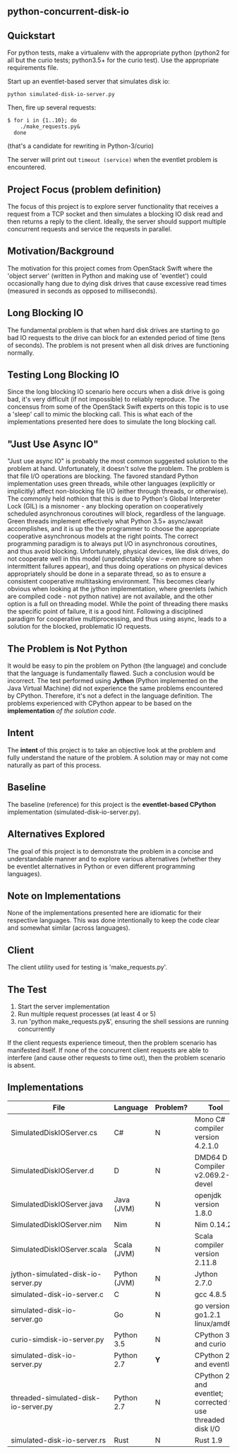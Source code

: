 ## python-concurrent-disk-io

Quickstart
----------
For python tests, make a virtualenv with the appropriate python
(python2 for all but the curio tests;  python3.5+ for the curio test).
Use the appropriate requirements file.

Start up an eventlet-based server that simulates disk io:

    python simulated-disk-io-server.py

Then, fire up several requests:

    $ for i in {1..10}; do
        ./make_requests.py&
      done

(that's a candidate for rewriting in Python-3/curio)

The server will print out `timeout (service)` when the eventlet problem is encountered.


Project Focus (problem definition)
----------------------------------
The focus of this project is to explore server functionality that
receives a request from a TCP socket and then simulates a blocking
IO disk read and then returns a reply to the client. Ideally, the
server should support multiple concurrent requests and service
the requests in parallel.

Motivation/Background
---------------------
The motivation for this project comes from OpenStack Swift where
the 'object server' (written in Python and making use of 'eventlet')
could occasionally hang due to dying disk drives that cause excessive
read times (measured in seconds as opposed to milliseconds).

Long Blocking IO
----------------
The fundamental problem is that when hard disk drives are starting
to go bad IO requests to the drive can block for an extended period
of time (tens of seconds). The problem is not present when all disk
drives are functioning normally.

Testing Long Blocking IO
------------------------
Since the long blocking IO scenario here occurs when a disk drive
is going bad, it's very difficult (if not impossible) to reliably
reproduce. The concensus from some of the OpenStack Swift experts
on this topic is to use a 'sleep' call to mimic the blocking call.
This is what each of the implementations presented here does to
simulate the long blocking call.

"Just Use Async IO"
-------------------
"Just use async IO" is probably the most common suggested solution
to the problem at hand. Unfortunately, it doesn't solve the problem.
The problem is that file I/O operations are blocking.
The favored standard Python implementation uses green threads,
while other languages (explicitly or implicitly) affect non-blocking
file I/O (either through threads, or otherwise).
The commonly held nothion that this is due to Python's
Global Interpreter Lock (GIL) is a misnomer - any blocking
operation on cooperatively scheduled asynchronous coroutines will
block, regardless of the language.
Green threads implement effectively what Python 3.5+ async/await
accomplishes, and it is up the the programmer to choose the appropriate
cooperative asynchronous models at the right points.
The correct programming paradigm is to always put I/O in asynchronous
coroutines, and thus avoid blocking.
Unfortunately, physical devices, like disk drives, do not cooperate
well in this model (unpredictably slow - even more so when intermittent
failures appear), and thus doing operations on physical devices
appropriately should be done in a separate thread, so as to ensure
a consistent cooperative multitasking environment.
This becomes clearly obvious when looking at the jython implementation,
where greenlets (which are compiled code - not python native) are
not available, and the other option is a full on threading model.
While the point of threading there masks the specific point of failure,
it is a good hint.
Following a disciplined paradigm for cooperative multiprocessing,
and thus using async, leads to a solution for the blocked, problematic IO requests.


The Problem is Not Python
-------------------------
It would be easy to pin the problem on Python (the language) and
conclude that the language is fundamentally flawed. Such a conclusion
would be incorrect. The test performed using **Jython** (Python
implemented on the Java Virtual Machine) did not experience the same
problems encountered by CPython. Therefore, it's not a defect in the
language definition. The problems experienced with CPython appear to
be based on the **implementation** *of the solution code*.

Intent
------
The **intent** of this project is 
to take an objective look at the
problem and fully understand the nature of the problem.
A solution may or may not come naturally as part of this process.

Baseline
--------
The baseline (reference) for this project is the **eventlet-based
CPython** implementation (simulated-disk-io-server.py).

Alternatives Explored
---------------------
The goal of this project is to demonstrate the problem in a concise
and understandable manner and to explore various alternatives (whether
they be eventlet alternatives in Python or even different programming
languages).

Note on Implementations
-----------------------
None of the implementations presented here are idiomatic for their
respective languages. This was done intentionally to keep the code
clear and somewhat similar (across languages).

Client
------
The client utility used for testing is 'make_requests.py'.

The Test
--------
1. Start the server implementation
2. Run multiple request processes (at least 4 or 5)
3. run 'python make_requests.py&', ensuring the shell sessions are running concurrently

If the client requests experience timeout, then the problem scenario
has manifested itself. If none of the concurrent client requests are
able to interfere (and cause other requests to time out), then the
problem scenario is absent.

Implementations
---------------

| File                               | Language      | Problem? | Tool |
| ----                               | --------      | -------- | ---------- |
| SimulatedDiskIOServer.cs           | C#            | N        | Mono C# compiler version 4.2.1.0 |
| SimulatedDiskIOServer.d            | D             | N        | DMD64 D Compiler v2.069.2-devel |
| SimulatedDiskIOServer.java         | Java (JVM)    | N        | openjdk version 1.8.0 |
| SimulatedDiskIOServer.nim          | Nim           | N        | Nim 0.14.2 |
| SimulatedDiskIOServer.scala        | Scala (JVM)   | N        | Scala compiler version 2.11.8 |
| jython-simulated-disk-io-server.py | Python (JVM)  | N        | Jython 2.7.0 |
| simulated-disk-io-server.c         | C             | N        | gcc 4.8.5 |
| simulated-disk-io-server.go        | Go            | N        | go version go1.2.1 linux/amd64 |
| curio-simdisk-io-server.py         | Python 3.5    | N        | CPython 3.5 and curio |
| simulated-disk-io-server.py        | Python 2.7    | **Y**    | CPython 2.7 and eventlet |
| threaded-simulated-disk-io-server.py        | Python 2.7    | N    | CPython 2.7 and eventlet; corrected to use threaded disk I/O |
| simulated-disk-io-server.rs        | Rust          | N        | Rust 1.9 |

